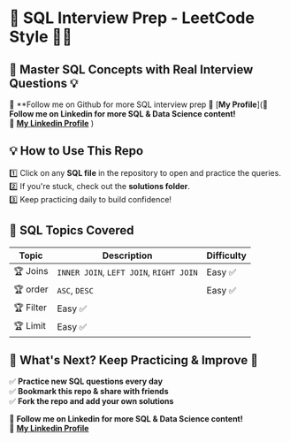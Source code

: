 # 🚀 SQL Interview Prep - LeetCode Style 🧠💡


## 🚀 Master SQL Concepts with Real Interview Questions 💡

📢 **Follow me on Github  for more SQL interview prep 
🔗 [**My  Profile**](📢 **Follow me on Linkedin for more SQL & Data Science content!**  
🔗 [**My Linkedin Profile**](https://www.linkedin.com/in/bagdatsarikas/)  )  

## **💡 How to Use This Repo**  



1️⃣ Click on any **SQL file** in the repository to open and practice the queries.  
2️⃣ If you're stuck, check out the **solutions folder**.  
3️⃣ Keep practicing daily to build confidence!  




## **🚀 SQL Topics Covered**  
| Topic | Description | Difficulty |
|--------|-------------|------------|
| 🏆 Joins | `INNER JOIN`, `LEFT JOIN`, `RIGHT JOIN` | Easy ✅ |
| 🏆 order | `ASC`, `DESC` | Easy ✅ |
| 🏆 Filter | Easy ✅ | 
| 🏆 Limit | Easy ✅ | 




## 🎯 What's Next? Keep Practicing & Improve 🚀  
✅ **Practice new SQL questions every day**  
✅ **Bookmark this repo & share with friends**  
✅ **Fork the repo and add your own solutions**  

📢 **Follow me on Linkedin for more SQL & Data Science content!**  
🔗 [**My Linkedin Profile**](https://www.linkedin.com/in/bagdatsarikas/)  
